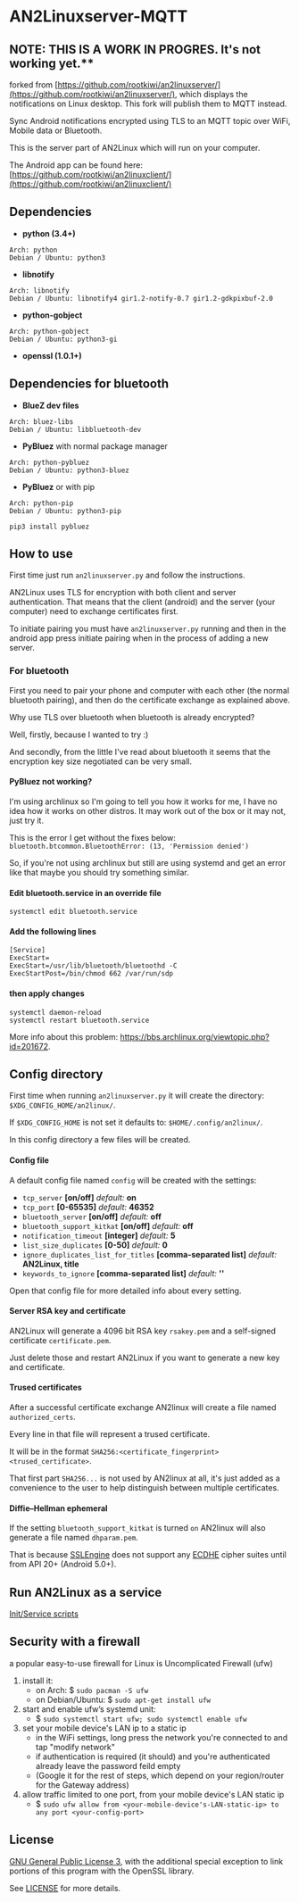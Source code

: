 # AN2Linuxserver-MQTT

## NOTE: THIS IS A WORK IN PROGRES. It's not working yet.**

forked from [https://github.com/rootkiwi/an2linuxserver/](https://github.com/rootkiwi/an2linuxserver/), which displays the notifications on Linux desktop. This fork will publish them to MQTT instead.

Sync Android notifications encrypted using TLS to an MQTT topic over WiFi, Mobile data or Bluetooth.

This is the server part of AN2Linux which will run on your computer.

The Android app can be found here: [https://github.com/rootkiwi/an2linuxclient/](https://github.com/rootkiwi/an2linuxclient/)

## Dependencies

* **python (3.4+)**
```
Arch: python
Debian / Ubuntu: python3
```

* **libnotify**
```
Arch: libnotify
Debian / Ubuntu: libnotify4 gir1.2-notify-0.7 gir1.2-gdkpixbuf-2.0
```

* **python-gobject**
```
Arch: python-gobject
Debian / Ubuntu: python3-gi
```

* **openssl (1.0.1+)**


## Dependencies for bluetooth

* **BlueZ dev files**
```
Arch: bluez-libs
Debian / Ubuntu: libbluetooth-dev
```

* **PyBluez** with normal package manager
```
Arch: python-pybluez
Debian / Ubuntu: python3-bluez
```


* **PyBluez** or with pip
```
Arch: python-pip
Debian / Ubuntu: python3-pip

pip3 install pybluez
```

## How to use
First time just run `an2linuxserver.py` and follow the instructions.

AN2Linux uses TLS for encryption with both client and server authentication.
That means that the client (android) and the server (your computer)
need to exchange certificates first.

To initiate pairing you must have `an2linuxserver.py` running and then in the
android app press initiate pairing when in the process of adding a new server.

### For bluetooth
First you need to pair your phone and computer with each other (the normal
bluetooth pairing), and then do the certificate exchange as explained above.

Why use TLS over bluetooth when bluetooth is already encrypted?

Well, firstly, because I wanted to try :)

And secondly, from the little I've read about bluetooth it seems that the
encryption key size negotiated can be very small.

#### PyBluez not working?
I'm using archlinux so I'm going to tell you how it works for me, I have no
idea how it works on other distros. It may work out of the box or it may not, just try it.

This is the error I get without the fixes below:<br>
`bluetooth.btcommon.BluetoothError: (13, 'Permission denied')`

So, if you're not using archlinux but still are using systemd and get an error like
that maybe you should try something similar.

#### Edit bluetooth.service in an override file
```
systemctl edit bluetooth.service
```

#### Add the following lines
```
[Service]
ExecStart=
ExecStart=/usr/lib/bluetooth/bluetoothd -C
ExecStartPost=/bin/chmod 662 /var/run/sdp
```

#### then apply changes
```
systemctl daemon-reload
systemctl restart bluetooth.service
```

More info about this problem:
https://bbs.archlinux.org/viewtopic.php?id=201672.

## Config directory
First time when running `an2linuxserver.py` it will create the directory:
`$XDG_CONFIG_HOME/an2linux/`.

If `$XDG_CONFIG_HOME` is not set it defaults to: `$HOME/.config/an2linux/`.

In this config directory a few files will be created.

#### Config file
A default config file named `config` will be created with the settings:
- `tcp_server` **[on/off]** *default:* **on**
- `tcp_port` **[0-65535]** *default:* **46352**
- `bluetooth_server` **[on/off]** *default:* **off**
- `bluetooth_support_kitkat` **[on/off]** *default:* **off**
- `notification_timeout` **[integer]** *default:* **5**
- `list_size_duplicates` **[0-50]** *default:* **0**
- `ignore_duplicates_list_for_titles` **[comma-separated list]** *default:* **AN2Linux, title**
- `keywords_to_ignore` **[comma-separated list]** *default:* **''**

Open that config file for more detailed info about every setting.

#### Server RSA key and certificate
AN2Linux will generate a 4096 bit RSA key `rsakey.pem`  and a self-signed certificate `certificate.pem`.

Just delete those and restart AN2Linux if you want to generate a new key and certificate.

#### Trused certificates
After a successful certificate exchange AN2linux will create a file named
`authorized_certs`.

Every line in that file will represent a trused certificate.

It will be in the format `SHA256:<certificate_fingerprint> <trused_certificate>`.

That first part `SHA256...` is not used by AN2linux at all, it's just
added as a convenience to the user to help distinguish between multiple certificates.

#### Diffie–Hellman ephemeral
If the setting `bluetooth_support_kitkat` is turned `on` AN2linux will also generate a file named `dhparam.pem`.

That is because [SSLEngine](https://developer.android.com/reference/javax/net/ssl/SSLEngine.html) does not support any
[ECDHE](https://en.wikipedia.org/wiki/Elliptic_curve_Diffie%E2%80%93Hellman) cipher suites
until from API 20+ (Android 5.0+).

## Run AN2Linux as a service
[Init/Service scripts](https://github.com/rootkiwi/an2linuxserver/tree/master/init)

## Security with a firewall
a popular easy-to-use firewall for Linux is Uncomplicated Firewall (ufw)

1. install it:
    - on Arch: $ `sudo pacman -S ufw`
    - on Debian/Ubuntu: $ `sudo apt-get install ufw`
2. start and enable ufw’s systemd unit:
    - $ `sudo systemctl start ufw; sudo systemctl enable ufw`
3. set your mobile device's LAN ip to a static ip
    - in the WiFi settings, long press the network you're connected to and tap "modify network"
    - if authentication is required (it should) and you're authenticated already leave the password feild empty
    - (Google it for the rest of steps, which depend on your region/router for the Gateway address)
4. allow traffic limited to one port, from your mobile device's LAN static ip
    - $ `sudo ufw allow from <your-mobile-device's-LAN-static-ip> to any port <your-config-port>`

## License
[GNU General Public License 3](https://www.gnu.org/licenses/gpl-3.0.html),
with the additional special exception to link portions of this program with the OpenSSL library.

See [LICENSE](LICENSE) for more details.
